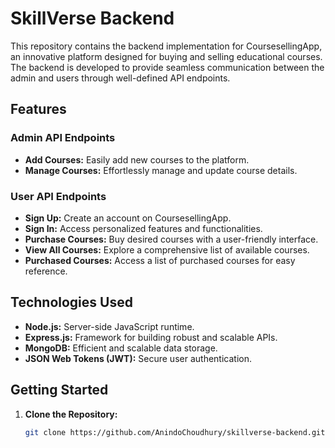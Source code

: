 # SkillVerse Backend

This repository contains the backend implementation for CoursesellingApp, an innovative platform designed for buying and selling educational courses. The backend is developed to provide seamless communication between the admin and users through well-defined API endpoints.

## Features

### Admin API Endpoints

- **Add Courses:** Easily add new courses to the platform.
- **Manage Courses:** Effortlessly manage and update course details.

### User API Endpoints

- **Sign Up:** Create an account on CoursesellingApp.
- **Sign In:** Access personalized features and functionalities.
- **Purchase Courses:** Buy desired courses with a user-friendly interface.
- **View All Courses:** Explore a comprehensive list of available courses.
- **Purchased Courses:** Access a list of purchased courses for easy reference.

## Technologies Used

- **Node.js:** Server-side JavaScript runtime.
- **Express.js:** Framework for building robust and scalable APIs.
- **MongoDB:** Efficient and scalable data storage.
- **JSON Web Tokens (JWT):** Secure user authentication.

## Getting Started

1. **Clone the Repository:**
   ```bash
   git clone https://github.com/AnindoChoudhury/skillverse-backend.git
   ```
